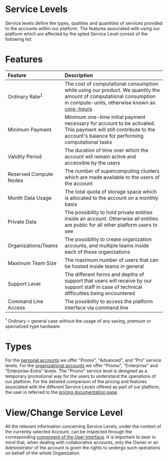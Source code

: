 # Service Levels

Service levels define the types, qualities and quantities of services provided to the accounts within our platform. The features associated with using our platform which are affected by the opted Service Level consist of the following list:

# Features

| Feature  | Description  	|
| :------------- | :------------- |
| Ordinary Rate<sup class="c-red">1</sup> | The cost of computational consumption while using our product. We quantity the amount of computational consumption in compute-units, otherwise known as [core-hours](https://en.wikipedia.org/wiki/CPU_time). |
| Minimum Payment |  Minimum one-time initial payment necessary for account to be activated. This payment will still contribute to the account's balance for performing computational tasks |
| Validity Period |  The duration of time over which the account will remain active and accessible by the users |
| Reserved Compute Nodes |	The number of supercomputing clusters which are made available to the users of the account | 
| Month Data Usage | The total quota of storage space which is allocated to the account on a monthly basis |
| Private Data  | The possibility to hold private entities inside an account. Otherwise all entities are public for all other platform users to see |
| Organizations/Teams  | The possibility to create organization accounts, and multiple teams inside each of these organizations |
| Maximum Team Size  | The maximum number of users that can be hosted inside teams in general |
| Support Level	| The different forms and depths of support that users will receive by our support staff in case of technical difficulties being encountered |
| Command Line Access  |  The possibility to access the platform interface via command line |

<sup class="c-red">1</sup> Ordinary = general case without the usage of any saving, premium or specialized type hardware. 

# Types

For the [personal accounts](overview.md#personal-accounts) we offer "Promo", "Advanced", and "Pro" service levels. For the [organizational accounts](overview.md#personal-accounts) we offer "Promo", "Enterprise" and "Enterprise-Extra" levels. The "Promo" service level is designed as a temporary promotional way for the users to understand the operations of our platform. For the detailed comparison of the pricing and features associated with the different Service Levels offered as part of our platform, the user is referred to the [pricing documentation page](/pricing/service-levels.md). 

# View/Change Service Level

All the relevant information concerning Service Levels, under the context of the currently selected Account, can be inspected through the corresponding [component of the User Interface](ui/service-level.md). It is important to bear in mind that, when dealing with collaborative accounts, only the Owner or an Administrator of the account is given the rights to undergo such operations on behalf of the whole Organization. 









